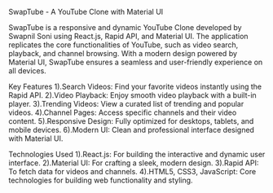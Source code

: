 SwapTube - A YouTube Clone with Material UI

SwapTube is a responsive and dynamic YouTube Clone developed by Swapnil Soni using React.js, Rapid API, 
and Material UI. The application replicates the core functionalities of YouTube, such as video search, playback,
and channel browsing. With a modern design powered by Material UI, SwapTube ensures a seamless and user-friendly 
experience on all devices.

Key Features
1).Search Videos: Find your favorite videos instantly using the Rapid API.
2).Video Playback: Enjoy smooth video playback with a built-in player.
3).Trending Videos: View a curated list of trending and popular videos.
4).Channel Pages: Access specific channels and their video content.
5).Responsive Design: Fully optimized for desktops, tablets, and mobile devices.
6).Modern UI: Clean and professional interface designed with Material UI.

Technologies Used
1).React.js: For building the interactive and dynamic user interface.
2).Material UI: For crafting a sleek, modern design.
3).Rapid API: To fetch data for videos and channels.
4).HTML5, CSS3, JavaScript: Core technologies for building web functionality and styling.

